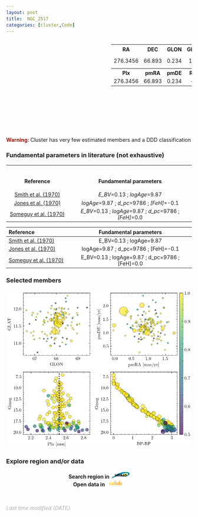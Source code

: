```yaml
---
layout: post
title:  NGC_2517
categories: [cluster,Code]
---
```


<!-- include Aladin Lite CSS file in the head section of your page -->
<link rel="stylesheet" href="https://aladin.u-strasbg.fr/AladinLite/api/v2/latest/aladin.min.css" />
 <!-- you can skip the following line if your page already integrates the jQuery library -->
<script type="text/javascript" src="https://code.jquery.com/jquery-1.12.1.min.js" charset="utf-8"></script>
 


<div style="display: flex; justify-content: space-between;">
  <div style="text-align: center;">

<!-- Left block -->
<!-- Aladin Lite viewer -->
<div id="aladin-lite-div" align="left" style="width:285px;height:250px;"></div>
<script type="text/javascript" src="https://aladin.u-strasbg.fr/AladinLite/api/v2/latest/aladin.min.js" charset="utf-8"></script>
<script type="text/javascript">var aladin = A.aladin('#aladin-lite-div', {survey: "P/DSS2/color", fov:0.5, target: "ngc 2516"});</script>
</div>
<!-- Aladin Lite viewer -->
<!-- Left block -->

<!-- Right block -->
  <table style="text-align: center;">
  <!-- Row 1 -->
  <tr>
    <th>RA</th>
    <th>DEC</th>
    <th>GLON</th>
    <th>GLAT</th>
    <th>Class</th>
  </tr>
  <!-- Row 2 -->
  <tr>
    <td>276.3456</td>
    <td>66.893</td>
    <td>0.234</td>
    <td>100</td>
    <td>
      <!-- <span style="color: green">A</span><span style="color: yellow">B</span><span style="color: red">C</span><span style="color: purple">D</span> -->
      <span style="color: green; font-weight: bold;">A</span>
      <span style="color: #FFC300; font-weight: bold;">B</span>
      <span style="color: red; font-weight: bold;">C</span>
      <span style="color: purple; font-weight: bold;">D</span>
    </td>
  </tr>
  <!-- Row 3 -->
  <tr>
    <th>Plx</th>
    <th>pmRA</th>
    <th>pmDE</th>
    <th>R_v</th>
    <th>N_20</th>
  </tr>
  <!-- Row 4 -->
  <tr>
    <td>276.3456</td>
    <td>66.893</td>
    <td>0.234</td>
    <td>--</td>
    <td>100</td>
  </tr>
  </table>
<!-- Right block -->
</div>

<span style="color: #99180f; font-weight: bold;">Warning: </span><span>Cluster has very few estimated members and a DDD classification</span>


### Fundamental parameters in literature (not exhaustive)

<table>
<tr>
<th align="center">
<img width="220">
<p> 
 Reference
</p>
</th>
<th align="center">
<img width="500">
<p> 
 Fundamental parameters
</p>
</th>
</tr>
<tr>
<td align="center">
<a href="http://ads.etc">Smith et al. (1970)</a>
</td>
<td align="center">
<i>E_BV</i>=0.13 ; <i>logAge</i>=9.87 
</td>
</tr>
<tr>
<td align="center">
<a href="http://ads.etc">Jones et al. (1970)</a>
</td>
<td align="center">
<i>logAge</i>=9.87 ; <i>d_pc</i>=9786 ; <i>[FeH]</i>=-0.1
</td>
</tr>
<tr>
<td align="center">
  <a href="http://ads.etc">Someguy et al. (1970)</a>
</td>
<td align="center">
<i>E_BV</i>=0.13 ; <i>logAge</i>=9.87 ; <i>d_pc</i>=9786 ; <i>[FeH]</i>=0.0
</td>
</tr>
</table>

| Reference<code>&nbsp;&nbsp;&nbsp;&nbsp;&nbsp;&nbsp;&nbsp;&nbsp;&nbsp;&nbsp;&nbsp;&nbsp;</code> | <code>&nbsp;&nbsp;&nbsp;&nbsp;&nbsp;&nbsp;&nbsp;&nbsp;&nbsp;&nbsp;</code>Fundamental parameters<code>&nbsp;&nbsp;&nbsp;&nbsp;&nbsp;&nbsp;&nbsp;&nbsp;&nbsp;&nbsp;</code>|
| :---         |     :---:      |
| [Smith et al. (1970)](http://ads.etc)   | E_BV=0.13 ; logAge=9.87    |
| [Jones et al. (1970)](http://ads.etc)   | logAge=9.87 ; d_pc=9786 ; [FeH]=-0.1  |
| [Someguy et al. (1970)](http://ads.etc)   | E_BV=0.13 ; logAge=9.87 ; d_pc=9786 ; [FeH]=0.0 |


### Selected members

![CLUSTER](../plots/cluster.png)


### Explore region and/or data

<div align="center">
<b>Search region in</b>
<a href="http://ads.etc"><img src="https://raw.githubusercontent.com/ucc23/ucc/main/images/simbad_logo.png"
  alt="Simbad" width="10%" height="10%"></a>
</div>

<div align="center">
<b>Open data in</b>
<a href="http://ads.etc"><img src="https://raw.githubusercontent.com/ucc23/ucc/main/images/colab_logo.png"
  alt="Google Colab" width="10%" height="10%"></a>
</div>

<br><br>
<font color="b3b1b1"><i>Last time modified {DATE}</i></font>
